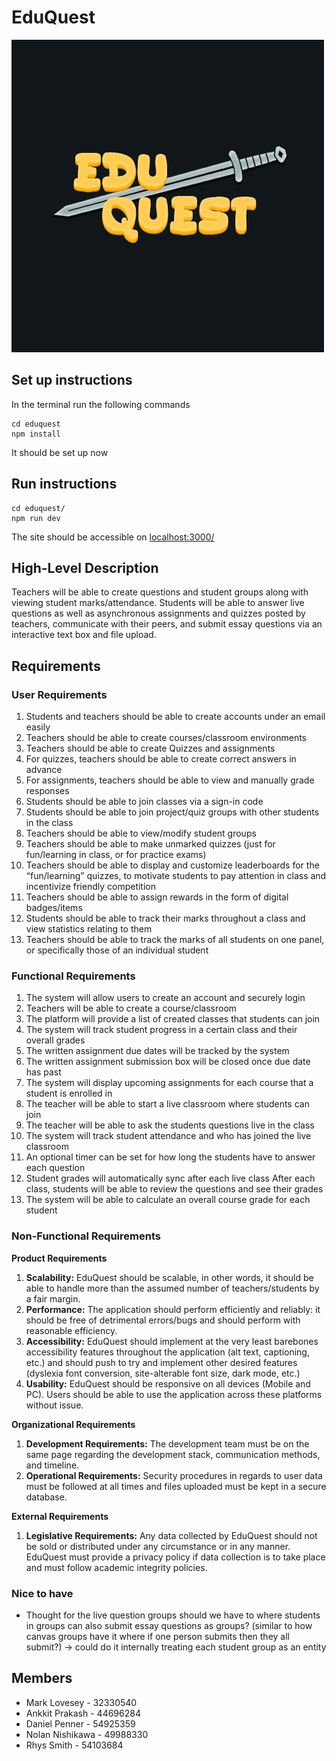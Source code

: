 # EduQuest
![EduQuest Logo](Assets/logo-1.jpg)

## Set up instructions
In the terminal run the following commands
```
cd eduquest
npm install
```

It should be set up now

## Run instructions 
```
cd eduquest/
npm run dev
```

The site should be accessible on [localhost:3000/](localhost:3000/) 

## High-Level Description
Teachers will be able to create questions and student groups along with viewing student marks/attendance. Students will be able to answer live questions as well as asynchronous assignments and quizzes posted by teachers, communicate with their peers, and submit essay questions via an interactive text box and file upload. 


## Requirements

### User Requirements
1. Students and teachers should be able to create accounts under an email easily  
2. Teachers should be able to create courses/classroom environments 
3. Teachers should be able to create Quizzes and assignments
4. For quizzes, teachers should be able to create correct answers in advance
5. For assignments, teachers should be able to view and manually grade responses
6. Students should be able to join classes via a sign-in code
7. Students should be able to join project/quiz groups with other students in the class
8. Teachers should be able to view/modify student groups
9. Teachers should be able to make unmarked quizzes (just for fun/learning in class, or for practice exams)
10. Teachers should be able to display and customize leaderboards for the “fun/learning” quizzes, to motivate students to pay attention in class and incentivize friendly competition 
11. Teachers should be able to assign rewards in the form of digital badges/items
12. Students should be able to track their marks throughout a class and view statistics relating to them
13. Teachers should be able to track the marks of all students on one panel, or specifically those of an individual student 


### Functional Requirements
1. The system will allow users to create an account and securely login
2. Teachers will be able to create a course/classroom
3. The platform will provide a list of created classes that students can join
4. The system will track student progress in a certain class and their overall grades
5. The written assignment due dates will be tracked by the system
6. The written assignment submission box will be closed once due date has past
7. The system will display upcoming assignments for each course that a student is enrolled in
8. The teacher will be able to start a live classroom where students can join
9. The teacher will be able to ask the students questions live in the class
10. The system will track student attendance and who has joined the live classroom
11. An optional timer can be set for how long the students have to answer each question
12. Student grades will automatically sync after each live class
After each class, students will be able to review the questions and see their grades
13. The system will be able to calculate an overall course grade for each student

### Non-Functional Requirements

**Product Requirements**

1. **Scalability:** EduQuest should be scalable, in other words, it should be able to handle more than the assumed number of teachers/students by a fair margin.
2. **Performance:** The application should perform efficiently and reliably: it should be free of detrimental errors/bugs and should perform with reasonable efficiency.
3. **Accessibility:** EduQuest should implement at the very least barebones accessibility features throughout the application (alt text, captioning, etc.) and should push to try and implement other desired features (dyslexia font conversion, site-alterable font size, dark mode, etc.) 
4. **Usability:** EduQuest should be responsive on all devices (Mobile and PC). Users should be able to use the application across these platforms without issue.

**Organizational Requirements**


1. **Development Requirements:** The development team must be on the same page regarding the development stack, communication methods, and timeline. 
2. **Operational Requirements:** Security procedures in regards to user data must be followed at all times and files uploaded must be kept in a secure database. 
   
**External Requirements**
1. **Legislative Requirements:** Any data collected by EduQuest should not be sold or distributed under any circumstance or in any manner. EduQuest must provide a privacy policy if data collection is to take place and must follow academic integrity policies.


### Nice to have
- Thought for the live question groups should we have to where students in groups can also submit essay questions as groups? (similar to how canvas groups have it where if one person submits then they all submit?) -> could do it internally treating each student group as an entity



## Members
- Mark Lovesey - 32330540
- Ankkit Prakash - 44696284
- Daniel Penner - 54925359
- Nolan Nishikawa - 49988330
- Rhys Smith - 54103684 